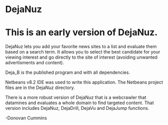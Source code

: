 # DejaNuz

# This is an early version of DejaNuz.

  DejaNuz lets you add your favorite news sites to a list and evaluate them based on a search term. 
It allows you to select the best candidate for your viewing interest and go directly to the site of interest (avoiding unwanted advertisments and content).

Deja_B is the published program and with all dependencies.

Netbeans v8.2 IDE was used to write this application. The Netbeans project files are in the DejaNuz directory.

There is a more robust version of DejaNuz that is a webcrawler that datamines and evaluates a whole domain to find targeted content. That version includes DejaNuz, DejaDrill, DejaVu and DejaJump functions.

-Donovan Cummins
